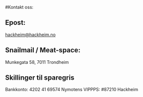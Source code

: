 #Kontakt oss:

## Epost:

[hackheim@hackheim.no](mailto:hackheim@hackheim.no)

## Snailmail / Meat-space: 

Munkegata 58, 7011 Trondheim

## Skillinger til sparegris

Bankkonto: 4202 41 69574
Nymotens VIPPPS: #87210 Hackheim
